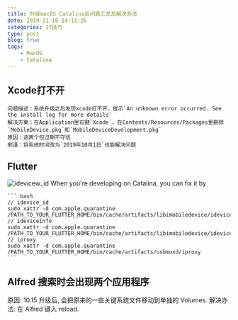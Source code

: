 ```yaml
---
title: 升级macOS Catalina后问题汇总及解决办法
date: 2019-11-18 14:11:26
categories: IT技巧
type: post
blog: true
tags:
    - MacOS 
    - Catalina
---
```


## Xcode打不开

    问题描述：系统升级之后发现xcode打不开，提示`An unknown error occurred. See the install log for more details`
    解决方案：在Application里右键`Xcode`，在Contents/Resources/Packages里删除`MobileDevice.pkg`和`MobileDeviceDevelopment.pkg`
    原因：这两个包过期不守信
    邪道：将系统时间改为`2019年10月1日`也能解决问题
<!-- more -->

## Flutter

![idevicew_id](https://user-images.githubusercontent.com/7895581/66450545-9159a300-ea1e-11e9-8976-acbc5524ffb7.png)
When you're developing on Catalina, you can fix it by

    ``` bash
    // idevice_id
    sudo xattr -d com.apple.quarantine /PATH_TO_YOUR_FLUTTER_HOME/bin/cache/artifacts/libimobiledevice/idevice_id
    // ideviceinfo
    sudo xattr -d com.apple.quarantine /PATH_TO_YOUR_FLUTTER_HOME/bin/cache/artifacts/libimobiledevice/ideviceinfo
    // iproxy
    sudo xattr -d com.apple.quarantine /PATH_TO_YOUR_FLUTTER_HOME/bin/cache/artifacts/usbmuxd/iproxy
    ```

## Alfred 搜索时会出现两个应用程序

原因: 10.15 升级后, 会把原来的一些关键系统文件移动到单独的 Volumes.
解决办法: 在 Alfred 键入 reload.
